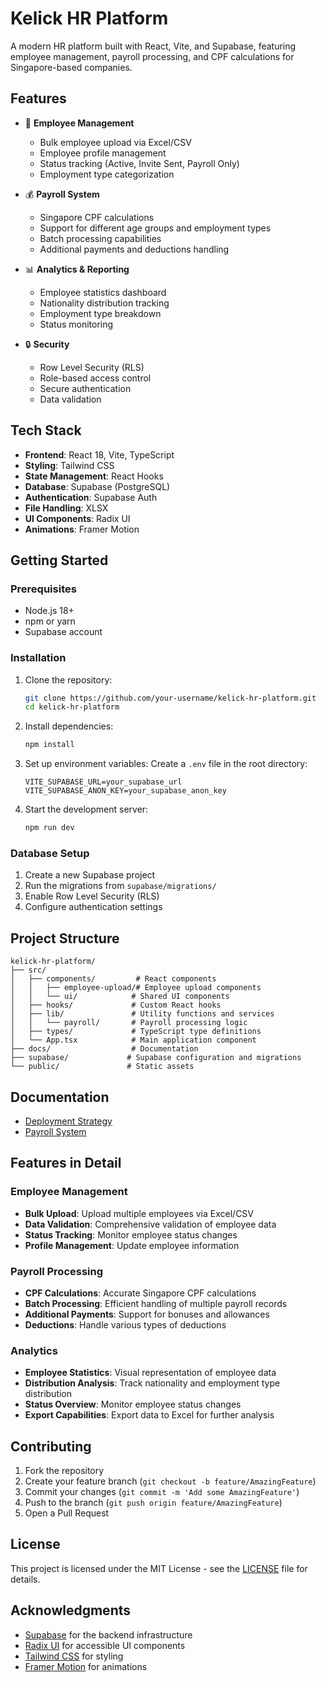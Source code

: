 # Kelick HR Platform

A modern HR platform built with React, Vite, and Supabase, featuring employee management, payroll processing, and CPF calculations for Singapore-based companies.

## Features

- 👥 **Employee Management**
  - Bulk employee upload via Excel/CSV
  - Employee profile management
  - Status tracking (Active, Invite Sent, Payroll Only)
  - Employment type categorization

- 💰 **Payroll System**
  - Singapore CPF calculations
  - Support for different age groups and employment types
  - Batch processing capabilities
  - Additional payments and deductions handling

- 📊 **Analytics & Reporting**
  - Employee statistics dashboard
  - Nationality distribution tracking
  - Employment type breakdown
  - Status monitoring

- 🔒 **Security**
  - Row Level Security (RLS)
  - Role-based access control
  - Secure authentication
  - Data validation

## Tech Stack

- **Frontend**: React 18, Vite, TypeScript
- **Styling**: Tailwind CSS
- **State Management**: React Hooks
- **Database**: Supabase (PostgreSQL)
- **Authentication**: Supabase Auth
- **File Handling**: XLSX
- **UI Components**: Radix UI
- **Animations**: Framer Motion

## Getting Started

### Prerequisites

- Node.js 18+
- npm or yarn
- Supabase account

### Installation

1. Clone the repository:
   ```bash
   git clone https://github.com/your-username/kelick-hr-platform.git
   cd kelick-hr-platform
   ```

2. Install dependencies:
   ```bash
   npm install
   ```

3. Set up environment variables:
   Create a `.env` file in the root directory:
   ```env
   VITE_SUPABASE_URL=your_supabase_url
   VITE_SUPABASE_ANON_KEY=your_supabase_anon_key
   ```

4. Start the development server:
   ```bash
   npm run dev
   ```

### Database Setup

1. Create a new Supabase project
2. Run the migrations from `supabase/migrations/`
3. Enable Row Level Security (RLS)
4. Configure authentication settings

## Project Structure

```
kelick-hr-platform/
├── src/
│   ├── components/         # React components
│   │   ├── employee-upload/# Employee upload components
│   │   └── ui/            # Shared UI components
│   ├── hooks/             # Custom React hooks
│   ├── lib/               # Utility functions and services
│   │   └── payroll/       # Payroll processing logic
│   ├── types/             # TypeScript type definitions
│   └── App.tsx            # Main application component
├── docs/                  # Documentation
├── supabase/             # Supabase configuration and migrations
└── public/               # Static assets
```

## Documentation

- [Deployment Strategy](docs/DEPLOYMENT.md)
- [Payroll System](docs/PAYROLL_SYSTEM.md)

## Features in Detail

### Employee Management

- **Bulk Upload**: Upload multiple employees via Excel/CSV
- **Data Validation**: Comprehensive validation of employee data
- **Status Tracking**: Monitor employee status changes
- **Profile Management**: Update employee information

### Payroll Processing

- **CPF Calculations**: Accurate Singapore CPF calculations
- **Batch Processing**: Efficient handling of multiple payroll records
- **Additional Payments**: Support for bonuses and allowances
- **Deductions**: Handle various types of deductions

### Analytics

- **Employee Statistics**: Visual representation of employee data
- **Distribution Analysis**: Track nationality and employment type distribution
- **Status Overview**: Monitor employee status changes
- **Export Capabilities**: Export data to Excel for further analysis

## Contributing

1. Fork the repository
2. Create your feature branch (`git checkout -b feature/AmazingFeature`)
3. Commit your changes (`git commit -m 'Add some AmazingFeature'`)
4. Push to the branch (`git push origin feature/AmazingFeature`)
5. Open a Pull Request

## License

This project is licensed under the MIT License - see the [LICENSE](LICENSE) file for details.

## Acknowledgments

- [Supabase](https://supabase.io/) for the backend infrastructure
- [Radix UI](https://www.radix-ui.com/) for accessible UI components
- [Tailwind CSS](https://tailwindcss.com/) for styling
- [Framer Motion](https://www.framer.com/motion/) for animations